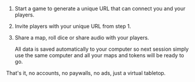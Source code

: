 1. Start a game to generate a unique URL that can connect you and
   your players.

2. Invite players with your unique URL from step 1.
3. Share a map, roll dice or share audio with your players.

   All data is saved automatically to your computer so next session simply use the same computer and all your maps and tokens will be ready to go.

That's it, no accounts, no paywalls, no ads, just a virtual tabletop.

